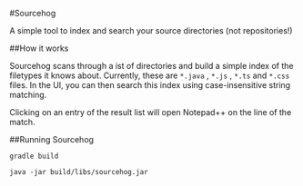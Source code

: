 #Sourcehog

A simple tool to index and search your source directories (not repositories!)

##How it works

Sourcehog scans through a ist of directories and build a simple index of the filetypes
it knows about. Currently, these are `*.java` , `*.js` , `*.ts` and `*.css` files. In the UI, 
you can then search this index using case-insensitive string matching.

Clicking on an entry of the result list will open Notepad++ on the line of the match.

##Running Sourcehog

```
gradle build
```

```
java -jar build/libs/sourcehog.jar
```
